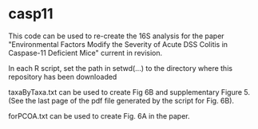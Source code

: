 # casp11

This code can be used to re-create the 16S analysis for the paper 
"Environmental Factors Modify the Severity of Acute DSS Colitis in Caspase-11 Deficient Mice"
current in revision.

In each R script, set the path in setwd(...) to the directory where this 
repository has been downloaded

taxaByTaxa.txt can be used to create Fig 6B and supplementary Figure 5.
(See the last page of the pdf file generated by the script for Fig. 6B).

forPCOA.txt can be used to create Fig. 6A in the paper.
